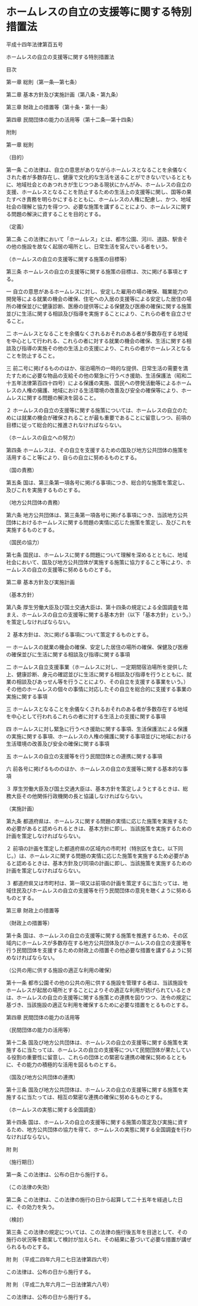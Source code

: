 # ホームレスの自立の支援等に関する特別措置法

平成十四年法律第百五号

ホームレスの自立の支援等に関する特別措置法

目次

第一章 総則（第一条―第七条）

第二章 基本方針及び実施計画（第八条・第九条）

第三章 財政上の措置等（第十条・第十一条）

第四章 民間団体の能力の活用等（第十二条―第十四条）

附則

第一章 総則

（目的）

第一条 この法律は、自立の意思がありながらホームレスとなることを余儀なくされた者が多数存在し、健康で文化的な生活を送ることができないでいるとともに、地域社会とのあつれきが生じつつある現状にかんがみ、ホームレスの自立の支援、ホームレスとなることを防止するための生活上の支援等に関し、国等の果たすべき責務を明らかにするとともに、ホームレスの人権に配慮し、かつ、地域社会の理解と協力を得つつ、必要な施策を講ずることにより、ホームレスに関する問題の解決に資することを目的とする。

（定義）

第二条 この法律において「ホームレス」とは、都市公園、河川、道路、駅舎その他の施設を故なく起居の場所とし、日常生活を営んでいる者をいう。

（ホームレスの自立の支援等に関する施策の目標等）

第三条 ホームレスの自立の支援等に関する施策の目標は、次に掲げる事項とする。

一 自立の意思があるホームレスに対し、安定した雇用の場の確保、職業能力の開発等による就業の機会の確保、住宅への入居の支援等による安定した居住の場所の確保並びに健康診断、医療の提供等による保健及び医療の確保に関する施策並びに生活に関する相談及び指導を実施することにより、これらの者を自立させること。

二 ホームレスとなることを余儀なくされるおそれのある者が多数存在する地域を中心として行われる、これらの者に対する就業の機会の確保、生活に関する相談及び指導の実施その他の生活上の支援により、これらの者がホームレスとなることを防止すること。

三 前二号に掲げるもののほか、宿泊場所の一時的な提供、日常生活の需要を満たすために必要な物品の支給その他の緊急に行うべき援助、生活保護法（昭和二十五年法律第百四十四号）による保護の実施、国民への啓発活動等によるホームレスの人権の擁護、地域における生活環境の改善及び安全の確保等により、ホームレスに関する問題の解決を図ること。

２ ホームレスの自立の支援等に関する施策については、ホームレスの自立のためには就業の機会が確保されることが最も重要であることに留意しつつ、前項の目標に従って総合的に推進されなければならない。

（ホームレスの自立への努力）

第四条 ホームレスは、その自立を支援するための国及び地方公共団体の施策を活用すること等により、自らの自立に努めるものとする。

（国の責務）

第五条 国は、第三条第一項各号に掲げる事項につき、総合的な施策を策定し、及びこれを実施するものとする。

（地方公共団体の責務）

第六条 地方公共団体は、第三条第一項各号に掲げる事項につき、当該地方公共団体におけるホームレスに関する問題の実情に応じた施策を策定し、及びこれを実施するものとする。

（国民の協力）

第七条 国民は、ホームレスに関する問題について理解を深めるとともに、地域社会において、国及び地方公共団体が実施する施策に協力すること等により、ホームレスの自立の支援等に努めるものとする。

第二章 基本方針及び実施計画

（基本方針）

第八条 厚生労働大臣及び国土交通大臣は、第十四条の規定による全国調査を踏まえ、ホームレスの自立の支援等に関する基本方針（以下「基本方針」という。）を策定しなければならない。

２ 基本方針は、次に掲げる事項について策定するものとする。

一 ホームレスの就業の機会の確保、安定した居住の場所の確保、保健及び医療の確保並びに生活に関する相談及び指導に関する事項

二 ホームレス自立支援事業（ホームレスに対し、一定期間宿泊場所を提供した上、健康診断、身元の確認並びに生活に関する相談及び指導を行うとともに、就業の相談及びあっせん等を行うことにより、その自立を支援する事業をいう。）その他のホームレスの個々の事情に対応したその自立を総合的に支援する事業の実施に関する事項

三 ホームレスとなることを余儀なくされるおそれのある者が多数存在する地域を中心として行われるこれらの者に対する生活上の支援に関する事項

四 ホームレスに対し緊急に行うべき援助に関する事項、生活保護法による保護の実施に関する事項、ホームレスの人権の擁護に関する事項並びに地域における生活環境の改善及び安全の確保に関する事項

五 ホームレスの自立の支援等を行う民間団体との連携に関する事項

六 前各号に掲げるもののほか、ホームレスの自立の支援等に関する基本的な事項

３ 厚生労働大臣及び国土交通大臣は、基本方針を策定しようとするときは、総務大臣その他関係行政機関の長と協議しなければならない。

（実施計画）

第九条 都道府県は、ホームレスに関する問題の実情に応じた施策を実施するため必要があると認められるときは、基本方針に即し、当該施策を実施するための計画を策定しなければならない。

２ 前項の計画を策定した都道府県の区域内の市町村（特別区を含む。以下同じ。）は、ホームレスに関する問題の実情に応じた施策を実施するため必要があると認めるときは、基本方針及び同項の計画に即し、当該施策を実施するための計画を策定しなければならない。

３ 都道府県又は市町村は、第一項又は前項の計画を策定するに当たっては、地域住民及びホームレスの自立の支援等を行う民間団体の意見を聴くように努めるものとする。

第三章 財政上の措置等

（財政上の措置等）

第十条 国は、ホームレスの自立の支援等に関する施策を推進するため、その区域内にホームレスが多数存在する地方公共団体及びホームレスの自立の支援等を行う民間団体を支援するための財政上の措置その他必要な措置を講ずるように努めなければならない。

（公共の用に供する施設の適正な利用の確保）

第十一条 都市公園その他の公共の用に供する施設を管理する者は、当該施設をホームレスが起居の場所とすることによりその適正な利用が妨げられているときは、ホームレスの自立の支援等に関する施策との連携を図りつつ、法令の規定に基づき、当該施設の適正な利用を確保するために必要な措置をとるものとする。

第四章 民間団体の能力の活用等

（民間団体の能力の活用等）

第十二条 国及び地方公共団体は、ホームレスの自立の支援等に関する施策を実施するに当たっては、ホームレスの自立の支援等について民間団体が果たしている役割の重要性に留意し、これらの団体との緊密な連携の確保に努めるとともに、その能力の積極的な活用を図るものとする。

（国及び地方公共団体の連携）

第十三条 国及び地方公共団体は、ホームレスの自立の支援等に関する施策を実施するに当たっては、相互の緊密な連携の確保に努めるものとする。

（ホームレスの実態に関する全国調査）

第十四条 国は、ホームレスの自立の支援等に関する施策の策定及び実施に資するため、地方公共団体の協力を得て、ホームレスの実態に関する全国調査を行わなければならない。

附 則

（施行期日）

第一条 この法律は、公布の日から施行する。

（この法律の失効）

第二条 この法律は、この法律の施行の日から起算して二十五年を経過した日に、その効力を失う。

（検討）

第三条 この法律の規定については、この法律の施行後五年を目途として、その施行の状況等を勘案して検討が加えられ、その結果に基づいて必要な措置が講ぜられるものとする。

附 則 （平成二四年六月二七日法律第四六号）

この法律は、公布の日から施行する。

附 則 （平成二九年六月二一日法律第六八号）

この法律は、公布の日から施行する。
